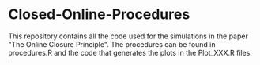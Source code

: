 # Closed-Online-Procedures

This repository contains all the code used for the simulations in the paper "The Online Closure Principle". The procedures can be found in procedures.R and the code that generates the plots in the Plot_XXX.R files.
